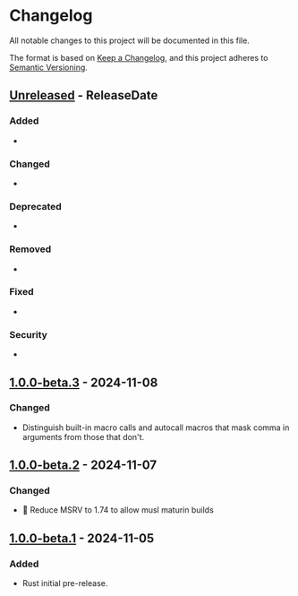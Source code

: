# Changelog

All notable changes to this project will be documented in this file.

The format is based on [Keep a Changelog](https://keepachangelog.com/en/1.1.0/), and this project adheres to [Semantic Versioning](https://semver.org/spec/v2.0.0.html).

<!-- next-header -->

## [Unreleased] - ReleaseDate

### Added
-

### Changed
-

### Deprecated
-

### Removed
-

### Fixed
-

### Security
-

## [1.0.0-beta.3] - 2024-11-08

### Changed
- Distinguish built-in macro calls and autocall macros that mask comma in arguments from those that don't.

## [1.0.0-beta.2] - 2024-11-07

### Changed
- 📌 Reduce MSRV to 1.74 to allow musl maturin builds

## [1.0.0-beta.1] - 2024-11-05

### Added
- Rust initial pre-release.

<!-- next-url -->
[Unreleased]: https://github.com/mishamsk/sas-lexer/compare/rust-v1.0.0-beta.3...HEAD
[1.0.0-beta.3]: https://github.com/mishamsk/sas-lexer/compare/rust-v1.0.0-beta.2...rust-v1.0.0-beta.3
[1.0.0-beta.2]: https://github.com/mishamsk/sas-lexer/compare/rust-v1.0.0-beta.1...rust-v1.0.0-beta.2
[1.0.0-beta.1]: https://github.com/mishamsk/sas-lexer/releases/tag/rust-v1.0.0-beta.1
